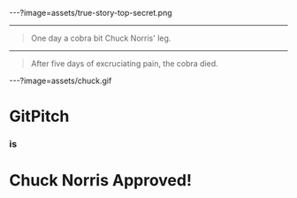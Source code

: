 ---?image=assets/true-story-top-secret.png

---

> One day a cobra bit Chuck Norris' leg.

---

> After five days of excruciating pain, the cobra died.

---?image=assets/chuck.gif

# GitPitch
### is
# Chuck Norris Approved!

